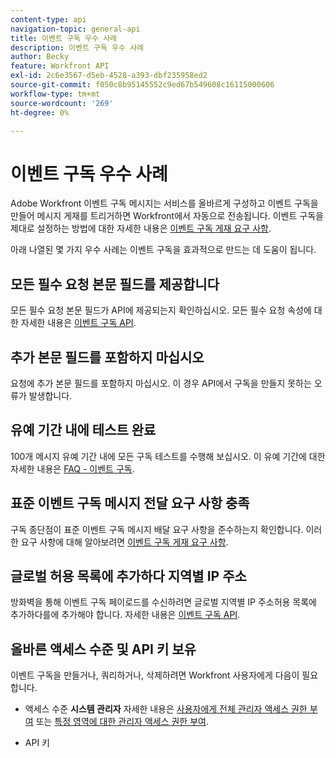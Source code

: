 ```yaml
---
content-type: api
navigation-topic: general-api
title: 이벤트 구독 우수 사례
description: 이벤트 구독 우수 사례
author: Becky
feature: Workfront API
exl-id: 2c6e3567-d5eb-4528-a393-dbf235958ed2
source-git-commit: f050c8b95145552c9ed67b549608c16115000606
workflow-type: tm+mt
source-wordcount: '269'
ht-degree: 0%

---
```



# 이벤트 구독 우수 사례

Adobe Workfront 이벤트 구독 메시지는 서비스를 올바르게 구성하고 이벤트 구독을 만들어 메시지 게재를 트리거하면 Workfront에서 자동으로 전송됩니다. 이벤트 구독을 제대로 설정하는 방법에 대한 자세한 내용은 [이벤트 구독 게재 요구 사항](../../wf-api/general/setup-event-sub-endpoint.md).


아래 나열된 몇 가지 우수 사례는 이벤트 구독을 효과적으로 만드는 데 도움이 됩니다.

## 모든 필수 요청 본문 필드를 제공합니다

모든 필수 요청 본문 필드가 API에 제공되는지 확인하십시오. 모든 필수 요청 속성에 대한 자세한 내용은 [이벤트 구독 API](../../wf-api/general/event-subs-api.md).

## 추가 본문 필드를 포함하지 마십시오

요청에 추가 본문 필드를 포함하지 마십시오. 이 경우 API에서 구독을 만들지 못하는 오류가 발생합니다.

## 유예 기간 내에 테스트 완료

100개 메시지 유예 기간 내에 모든 구독 테스트를 수행해 보십시오. 이 유예 기간에 대한 자세한 내용은 [FAQ - 이벤트 구독](../../wf-api/general/event-subs-faq.md).

## 표준 이벤트 구독 메시지 전달 요구 사항 충족

구독 종단점이 표준 이벤트 구독 메시지 배달 요구 사항을 준수하는지 확인합니다. 이러한 요구 사항에 대해 알아보려면 [이벤트 구독 게재 요구 사항](../../wf-api/general/setup-event-sub-endpoint.md).

## 글로벌 허용 목록에 추가하다 지역별 IP 주소

방화벽을 통해 이벤트 구독 페이로드를 수신하려면 글로벌 지역별 IP 주소허용 목록에 추가하다를에 추가해야 합니다. 자세한 내용은 [이벤트 구독 API](../../wf-api/general/event-subs-api.md).

## 올바른 액세스 수준 및 API 키 보유

이벤트 구독을 만들거나, 쿼리하거나, 삭제하려면 Workfront 사용자에게 다음이 필요합니다.

* 액세스 수준 **시스템 관리자**
자세한 내용은 [사용자에게 전체 관리자 액세스 권한 부여](../../administration-and-setup/add-users/configure-and-grant-access/grant-a-user-full-administrative-access.md) 또는 [특정 영역에 대한 관리자 액세스 권한 부여](../../administration-and-setup/add-users/configure-and-grant-access/grant-users-admin-access-certain-areas.md).

* API 키

   <!--
  <p data-mc-conditions="QuicksilverOrClassic.Draft mode">To learn more, see .</p>
  -->
